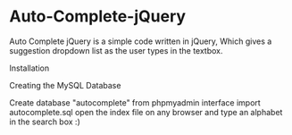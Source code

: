# Auto-Complete-jQuery

Auto Complete jQuery is a simple code written in jQuery, Which gives a suggestion dropdown list as the user types in the textbox.

Installation

Creating the MySQL Database

Create database "autocomplete" from phpmyadmin interface
import autocomplete.sql
open the index file on any browser and type an alphabet in the search box :)
